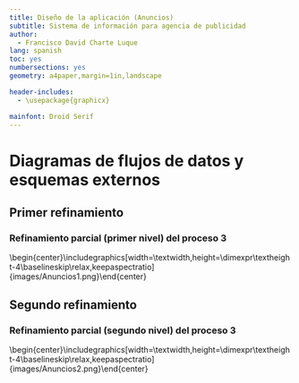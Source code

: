 ```yaml
---
title: Diseño de la aplicación (Anuncios)
subtitle: Sistema de información para agencia de publicidad
author:
  - Francisco David Charte Luque
lang: spanish
toc: yes
numbersections: yes
geometry: a4paper,margin=1in,landscape

header-includes:
  - \usepackage{graphicx}

mainfont: Droid Serif
---
```


# Diagramas de flujos de datos y esquemas externos

## Primer refinamiento

### Refinamiento parcial (primer nivel) del proceso 3

\begin{center}\includegraphics[width=\textwidth,height=\dimexpr\textheight-4\baselineskip\relax,keepaspectratio]{images/Anuncios1.png}\end{center}

## Segundo refinamiento

### Refinamiento parcial (segundo nivel) del proceso 3

\begin{center}\includegraphics[width=\textwidth,height=\dimexpr\textheight-4\baselineskip\relax,keepaspectratio]{images/Anuncios2.png}\end{center}

